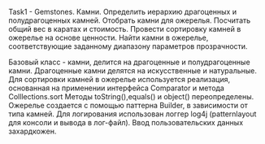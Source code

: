 Task1 - Gemstones. Камни. 
Определить иерархию драгоценных и полудрагоценных камней. Отобрать камни для ожерелья. 
Посчитать общий вес в каратах и стоимость. Провести сортировку камней в ожерелье на основе ценности. 
Найти камни в ожерелье, соответствующие заданному диапазону параметров прозрачности.

Базовый класс - камни, делится на драгоценные и полудрагоценные камни. 
Драгоценные камни делятся на искусственные и натуральные. 
Для сортировки камней в ожерелье используется реализация, основанная на применении интерфейса Comparator и метода Сolllections.sort 
Методы toString(),equals() и object() переопределены. Ожерелье создается с помощью паттерна Builder, 
в зависимости от типа камней. Для логирования использован логгер log4j (patternlayout для консоли 
и вывода в лог-файл). Ввод пользовательских данных захардкожен.

